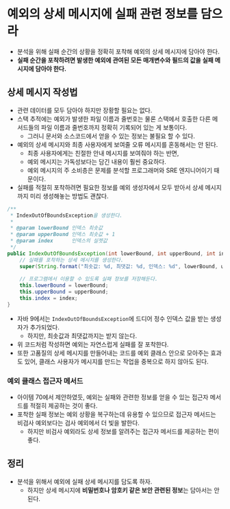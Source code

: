 # 예외의 상세 메시지에 실패 관련 정보를 담으라

* 분석을 위해 실패 순간의 상황을 정확히 포착해 예외의 상세 메시지에 담아야 한다.
* **실패 순간을 포착하려면 발생한 예외에 관여된 모든 매개변수와 필드의 값을 실패 메시지에 담아야 한다.**

## 상세 메시지 작성법

* 관련 데이터를 모두 담아야 하지만 장황할 필요는 없다.
* 스택 추적에는 예외가 발생한 파일 이름과 줄번호는 물론 스택에서 호출한 다른 메서드들의 파일 이름과 줄번호까지 정확히 기록되어 있는 게 보통이다.
  * 그러니 문서와 소스코드에서 얻을 수 있는 정보는 불필요 할 수 있다.
* 예외의 상세 메시지와 최종 사용자에게 보여줄 오류 메시지를 혼동해서는 안 된다.
  * 최종 사용자에게는 친절한 안내 메시지를 보여줘야 하는 반면,
  * 예외 메시지는 가독성보다는 담긴 내용이 훨씬 중요하다.
  * 예외 메시지의 주 소비층은 문제를 분석할 프로그래머와 SRE 엔지니어이기 때문이다.
* 실패를 적절히 포착하려면 필요한 정보를 예외 생성자에서 모두 받아서 상세 메시지까지 미리 생성해놓는 방법도 괜찮다.

```java
/**
 * IndexOutOfBoundsException을 생성한다.
 * 
 * @param lowerBound 인덱스 최솟값
 * @param upperBound 인덱스 최솟값 + 1
 * @param index      인덱스의 실젯값
 */
public IndexOutOfBoundsException(int lowerBound, int upperBound, int index) {
    // 실패를 포착하는 상세 메시지를 생성한다.
    super(String.format("최솟값: %d, 최댓값: %d, 인덱스: %d", lowerBound, upperBound, index));
    
    // 프로그램에서 이용할 수 있도록 실패 정보를 저장해둔다.
    this.lowerBound = lowerBound;
    this.upperBound = upperBound;
    this.index = index;
}
```

* 자바 9에서는 `IndexOutOfBoundsException`에 드디어 정수 인덱스 값을 받는 생성자가 추가되었다.
  * 하지만, 최솟값과 최댓값까지는 받지 않는다.
* 위 코드처럼 작성하면 예외는 자연스럽게 실패를 잘 포착한다.
* 또한 고품질의 상세 메시지를 만들어내는 코드를 예외 클래스 안으로 모아주는 효과도 있어, 클래스 사용자가 메시지를 만드는 작업을 중복으로 하지 않아도 된다.

### 예외 클래스 접근자 메서드

* 아이템 70에서 제안하였듯, 예외는 실패와 관련한 정보를 얻을 수 있는 접근자 메서드를 적절히 제공하는 것이 좋다.
* 포착한 실패 정보는 예외 상황을 복구하는데 유용할 수 있으므로 접근자 메서드는 비검사 예외보다는 검사 예외에서 더 빛을 발한다.
  * 하지만 비검사 예외라도 상세 정보를 알려주는 접근자 메서드를 제공하는 편이 좋다.

## 정리

* 분석을 위해서 예외에 실패 상세 메시지를 담도록 하자.
  * 하지만 상세 메시지에 **비밀번호나 암호키 같은 보안 관련된 정보**는 담아서는 안 된다.
